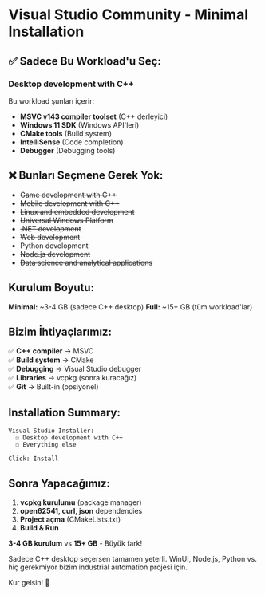 # Visual Studio Community - Minimal Installation

## ✅ Sadece Bu Workload'u Seç:

### **Desktop development with C++**

Bu workload şunları içerir:
- **MSVC v143 compiler toolset** (C++ derleyici)
- **Windows 11 SDK** (Windows API'leri)
- **CMake tools** (Build system)
- **IntelliSense** (Code completion)
- **Debugger** (Debugging tools)

## ❌ Bunları Seçmene Gerek Yok:

- ~~Game development with C++~~
- ~~Mobile development with C++~~
- ~~Linux and embedded development~~
- ~~Universal Windows Platform~~
- ~~.NET development~~
- ~~Web development~~
- ~~Python development~~
- ~~Node.js development~~
- ~~Data science and analytical applications~~

## Kurulum Boyutu:

**Minimal:** ~3-4 GB (sadece C++ desktop)
**Full:** ~15+ GB (tüm workload'lar)

## Bizim İhtiyaçlarımız:

✅ **C++ compiler** → MSVC  
✅ **Build system** → CMake  
✅ **Debugging** → Visual Studio debugger  
✅ **Libraries** → vcpkg (sonra kuracağız)  
✅ **Git** → Built-in (opsiyonel)

## Installation Summary:

```
Visual Studio Installer:
  ☑️ Desktop development with C++
  ☐ Everything else
  
Click: Install
```

## Sonra Yapacağımız:

1. **vcpkg kurulumu** (package manager)
2. **open62541, curl, json** dependencies
3. **Project açma** (CMakeLists.txt)
4. **Build & Run**

**3-4 GB kurulum** vs **15+ GB** - Büyük fark! 

Sadece C++ desktop seçersen tamamen yeterli. WinUI, Node.js, Python vs. hiç gerekmiyor bizim industrial automation projesi için.

Kur gelsin! 🚀